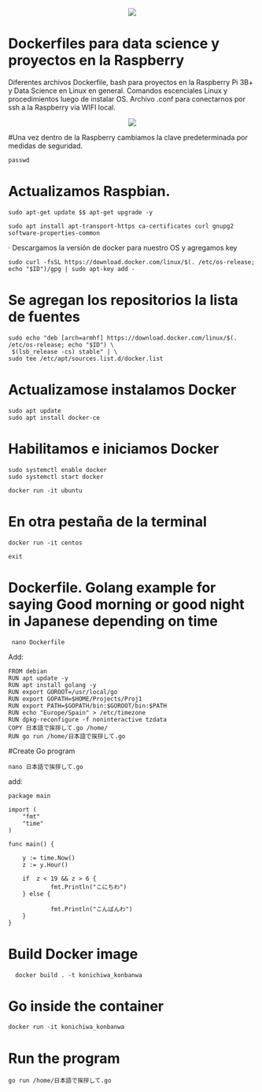 <div style="text-align:center"><img src="https://programandoconro.files.wordpress.com/2019/07/cropped-net-2.png?w=300" /></div>

# Dockerfiles para data science y proyectos en la Raspberry


Diferentes archivos Dockerfile, bash para proyectos en la Raspberry Pi 3B+ y Data Science en Linux en general.
Comandos escenciales Linux y procedimientos luego de instalar OS. Archivo .conf para conectarnos por ssh a la Raspberry via WIFI local. 

<div style="text-align:center"><img src="https://programandoconro.files.wordpress.com/2019/08/dsc8846.jpg" /></div>


#Una vez dentro de la Raspberry cambiamos la clave predeterminada por medidas de seguridad.

    passwd

# Actualizamos Raspbian.

    sudo apt-get update $$ apt-get upgrade -y 

    sudo apt install apt-transport-https ca-certificates curl gnupg2 software-properties-common

· Descargamos la versión de docker para nuestro OS y agregamos key

    sudo curl -fsSL https://download.docker.com/linux/$(. /etc/os-release; echo "$ID")/gpg | sudo apt-key add -

# Se agregan los repositorios la lista de fuentes 

    sudo echo "deb [arch=armhf] https://download.docker.com/linux/$(. /etc/os-release; echo "$ID") \
     $(lsb_release -cs) stable" | \
    sudo tee /etc/apt/sources.list.d/docker.list
# Actualizamose instalamos Docker 

    sudo apt update
    sudo apt install docker-ce

# Habilitamos e iniciamos Docker

    sudo systemctl enable docker
    sudo systemctl start docker

    docker run -it ubuntu 
    
    
# En otra pestaña de la terminal
 
    docker run -it centos
    
    exit
    
 # Dockerfile. Golang example for saying Good morning or good night in Japanese depending on time
     
     nano Dockerfile
     
 Add:
 
    FROM debian
    RUN apt update -y
    RUN apt install golang -y
    RUN export GOROOT=/usr/local/go
    RUN export GOPATH=$HOME/Projects/Proj1
    RUN export PATH=$GOPATH/bin:$GOROOT/bin:$PATH
    RUN echo "Europe/Spain" > /etc/timezone
    RUN dpkg-reconfigure -f noninteractive tzdata
    COPY 日本語で挨拶して.go /home/
    RUN go run /home/日本語で挨拶して.go

 #Create Go program 
 
    nano 日本語で挨拶して.go
    
 add:
    
    package main
 
    import (
        "fmt"
	    "time"  
    )
 
    func main() {

       	y := time.Now()
        z := y.Hour()

        if  z < 19 && z > 6 {
                fmt.Println("こにちわ")
        } else {
	
                fmt.Println("こんばんわ")
        }
    }

# Build Docker image

      docker build . -t konichiwa_konbanwa
      
# Go inside the container

    docker run -it konichiwa_konbanwa
    
# Run the program

    go run /home/日本語で挨拶して.go
    
    
    
    

